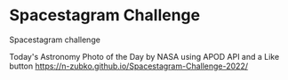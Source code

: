 # Spacestagram Challenge
 Spacestagram challenge

Today's Astronomy Photo of the Day by NASA using APOD API and a Like button https://n-zubko.github.io/Spacestagram-Challenge-2022/
